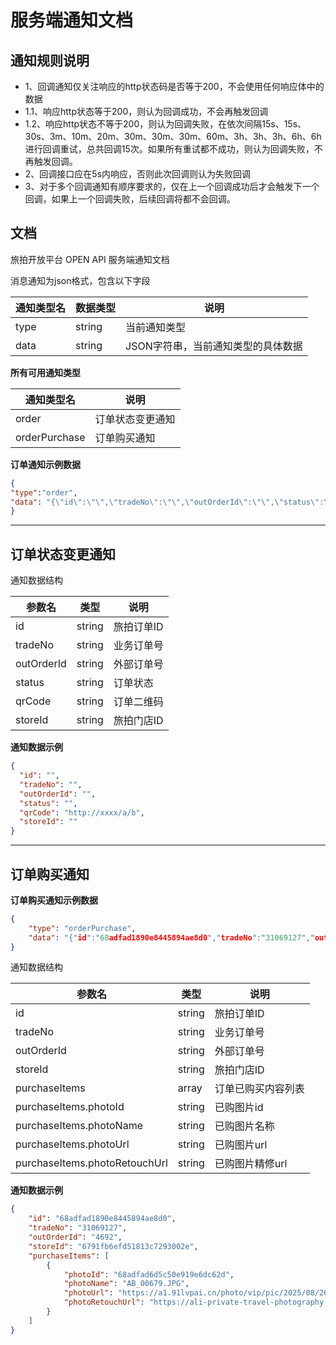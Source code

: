 # 服务端通知文档

## 通知规则说明
- 1、回调通知仅关注响应的http状态码是否等于200，不会使用任何响应体中的数据
- 1.1、响应http状态等于200，则认为回调成功，不会再触发回调
- 1.2、响应http状态不等于200，则认为回调失败，在依次间隔15s、15s、30s、3m、10m、20m、30m、30m、30m、60m、3h、3h、3h、6h、6h进行回调重试，总共回调15次。如果所有重试都不成功，则认为回调失败，不再触发回调。
- 2、回调接口应在5s内响应，否则此次回调则认为失败回调
- 3、对于多个回调通知有顺序要求的，仅在上一个回调成功后才会触发下一个回调，如果上一个回调失败，后续回调将都不会回调。

##  文档
旅拍开放平台 OPEN API 服务端通知文档

消息通知为json格式，包含以下字段

| 通知类型名   | 数据类型   | 说明                  |
|---------|--------|---------------------|
| type   | string | 当前通知类型              |
| data   | string | JSON字符串，当前通知类型的具体数据 |


**所有可用通知类型**

| 通知类型名   | 说明       |
|---------|----------|
| order   | 订单状态变更通知 |
| orderPurchase  | 订单购买通知 |

**订单通知示例数据**

```json
{
"type":"order",
"data": "{\"id\":\"\",\"tradeNo\":\"\",\"outOrderId\":\"\",\"status\":\"\",\"qrCode\":\"http://xxxx/a/b\",\"storeId\":\"\"}"
}
```

-------

## 订单状态变更通知

通知数据结构

| 参数名        | 类型     | 说明     |
|------------|--------|--------|
| id         | string | 旅拍订单ID |
| tradeNo    | string | 业务订单号  |
| outOrderId | string | 外部订单号  |
| status     | string | 订单状态   |
| qrCode     | string | 订单二维码  |
| storeId    | string | 旅拍门店ID |

**通知数据示例**

```json
{
  "id": "",
  "tradeNo": "",
  "outOrderId": "",
  "status": "",
  "qrCode": "http://xxxx/a/b",
  "storeId": ""
}
```

-------

## 订单购买通知

**订单购买通知示例数据**

```json
{
    "type": "orderPurchase",
    "data": "{"id":"68adfad1890e8445894ae8d0","tradeNo":"31069127","outOrderId":"4692","storeId":"6791fb6efd51813c7293002e","purchaseItems":[{"photoId":"68adfad6d5c50e919e6dc62d","photoName":"AB_00679.JPG","photoUrl":"https://a1.91lvpai.cn/photo/vip/pic/2025/08/26/4692/1/17562221200002125.JPG","photoRetouchUrl":"https://ali-private-travel-photography.c360dn.com/linNytd0gNAvvyt-2oPhpsvsDh6U?Expires=1756878474\u0026OSSAccessKeyId=LTAI5tBQAdSmFuf4vrqDTyh2\u0026Signature=O9ZyCHAUeZ5RYQCe5kdSXdHJHco%3D"},{"photoId":"68adfad7d5c50e919e6dc631","photoName":"AB_00683.JPG","photoUrl":"https://a1.91lvpai.cn/photo/vip/pic/2025/08/26/4692/1/17562221200009934.JPG","photoRetouchUrl":"https://ali-private-travel-photography.c360dn.com/ltVUjF0wlMgS3EpUz7Zazh3utAdZ?Expires=1756878474\u0026OSSAccessKeyId=LTAI5tBQAdSmFuf4vrqDTyh2\u0026Signature=75BJ8Two%2B94Mc%2BU%2FuIyZ%2Fxy4kRY%3D"},{"photoId":"68adfad8d5c50e919e6dc635","photoName":"AB_00677.JPG","photoUrl":"https://a1.91lvpai.cn/photo/vip/pic/2025/08/26/4692/1/17562221200001256.JPG","photoRetouchUrl":"https://ali-private-travel-photography.c360dn.com/lqvnOU-eLCYPYq9BkAuBhauwjS_3?Expires=1756878474\u0026OSSAccessKeyId=LTAI5tBQAdSmFuf4vrqDTyh2\u0026Signature=AzQxL9eGdXy1y56XEVEU0GiWsXs%3D"},{"photoId":"68adfadad5c50e919e6dc63b","photoName":"AB_00675.JPG","photoUrl":"https://a1.91lvpai.cn/photo/vip/pic/2025/08/26/4692/1/17562221200001663.JPG","photoRetouchUrl":"https://ali-private-travel-photography.c360dn.com/luAkWbE4_YKN2MteG1osSLXhIf0f?Expires=1756878474\u0026OSSAccessKeyId=LTAI5tBQAdSmFuf4vrqDTyh2\u0026Signature=QOLoc%2F8l3mb6Qm2rLOXzIMYGPX0%3D"},{"photoId":"68adfaded5c50e919e6dc64f","photoName":"AB_00664.JPG","photoUrl":"https://a1.91lvpai.cn/photo/vip/pic/2025/08/26/4692/1/17562221200009863.JPG","photoRetouchUrl":"https://ali-private-travel-photography.c360dn.com/lkVNsdVbErx3sXXDT7J6cCsZPC9x?Expires=1756878474\u0026OSSAccessKeyId=LTAI5tBQAdSmFuf4vrqDTyh2\u0026Signature=1GV9q9dC5ryrnoTUVxvm4N2e38A%3D"},{"photoId":"68adfadfd5c50e919e6dc653","photoName":"AB_00663.JPG","photoUrl":"https://a1.91lvpai.cn/photo/vip/pic/2025/08/26/4692/1/17562221200005899.JPG","photoRetouchUrl":"https://ali-private-travel-photography.c360dn.com/lqdmzTFplHZuSAwZaUpfdk4gOE2r?Expires=1756878474\u0026OSSAccessKeyId=LTAI5tBQAdSmFuf4vrqDTyh2\u0026Signature=v5SNGLn5nRbgMWb7nanI2Vwnxes%3D"},{"photoId":"68adfae0d5c50e919e6dc657","photoName":"AB_00660.JPG","photoUrl":"https://a1.91lvpai.cn/photo/vip/pic/2025/08/26/4692/1/17562221200007893.JPG","photoRetouchUrl":"https://ali-private-travel-photography.c360dn.com/lhyOvnHiVoPzZcNOLblX0QeCF6aH?Expires=1756878474\u0026OSSAccessKeyId=LTAI5tBQAdSmFuf4vrqDTyh2\u0026Signature=ECiSJ%2Bk7zubKbY8PQYLXfjO6Hts%3D"},{"photoId":"68adfae1d5c50e919e6dc65b","photoName":"AB_00658.JPG","photoUrl":"https://a1.91lvpai.cn/photo/vip/pic/2025/08/26/4692/1/17562221200001548.JPG","photoRetouchUrl":"https://ali-private-travel-photography.c360dn.com/lq9DnWDJmEGLapVqNlsroG6nK5pz?Expires=1756878474\u0026OSSAccessKeyId=LTAI5tBQAdSmFuf4vrqDTyh2\u0026Signature=cFJdJ8r8NHhdWnidcNCdwZkZQn4%3D"},{"photoId":"68adfae2d5c50e919e6dc65f","photoName":"AB_00655.JPG","photoUrl":"https://a1.91lvpai.cn/photo/vip/pic/2025/08/26/4692/1/17562221200001853.JPG","photoRetouchUrl":"https://ali-private-travel-photography.c360dn.com/lq0rVYxMqQ4YoREB5K3EQLE18d5J?Expires=1756878474\u0026OSSAccessKeyId=LTAI5tBQAdSmFuf4vrqDTyh2\u0026Signature=cIy0%2FtKnqJOJaYTVhNXc9Jd%2BMc4%3D"},{"photoId":"68adfae5d5c50e919e6dc66b","photoName":"AB_00650.JPG","photoUrl":"https://a1.91lvpai.cn/photo/vip/pic/2025/08/26/4692/1/17562221200005584.JPG","photoRetouchUrl":"https://ali-private-travel-photography.c360dn.com/lr4iN8_GV6IKAOJzu-72t_KnS9Ut?Expires=1756878474\u0026OSSAccessKeyId=LTAI5tBQAdSmFuf4vrqDTyh2\u0026Signature=ZC7TX54TZqCspXtSzIOUGvfHzfQ%3D"}]}"
}
```

通知数据结构

| 参数名        | 类型     | 说明     |
|------------|--------|--------|
| id         | string | 旅拍订单ID |
| tradeNo    | string | 业务订单号  |
| outOrderId | string | 外部订单号  |
| storeId    | string | 旅拍门店ID |
| purchaseItems | array | 订单已购买内容列表 |
| purchaseItems.photoId | string | 已购图片id |
| purchaseItems.photoName | string | 已购图片名称 |
| purchaseItems.photoUrl | string | 已购图片url |
| purchaseItems.photoRetouchUrl | string | 已购图片精修url |

**通知数据示例**

```json
{
    "id": "68adfad1890e8445894ae8d0",
    "tradeNo": "31069127",
    "outOrderId": "4692",
    "storeId": "6791fb6efd51813c7293002e",
    "purchaseItems": [
        {
            "photoId": "68adfad6d5c50e919e6dc62d",
            "photoName": "AB_00679.JPG",
            "photoUrl": "https://a1.91lvpai.cn/photo/vip/pic/2025/08/26/4692/1/17562221200002125.JPG",
            "photoRetouchUrl": "https://ali-private-travel-photography.c360dn.com/linNytd0gNAvvyt-2oPhpsvsDh6U?Expires=1756878474&OSSAccessKeyId=LTAI5tBQAdSmFuf4vrqDTyh2&Signature=O9ZyCHAUeZ5RYQCe5kdSXdHJHco%3D"
        }
    ]
}
```
